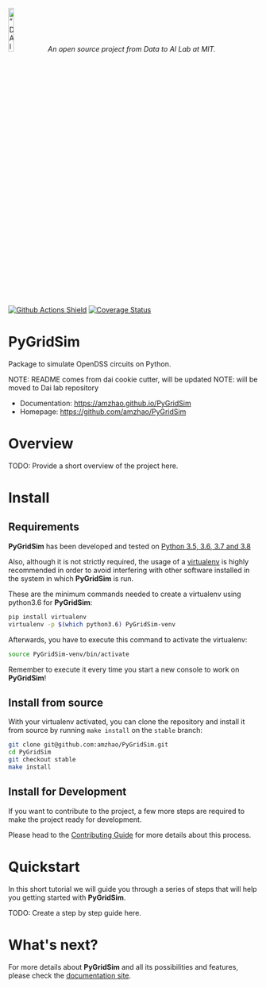 <p align="left">
<img width=15% src="https://dai.lids.mit.edu/wp-content/uploads/2018/06/Logo_DAI_highres.png" alt=“DAI-Lab” />
<i>An open source project from Data to AI Lab at MIT.</i>
</p>

<!-- Uncomment these lines after releasing the package to PyPI for version and downloads badges -->
<!--[![PyPI Shield](https://img.shields.io/pypi/v/pygridsim.svg)](https://pypi.python.org/pypi/pygridsim)-->
<!--[![Downloads](https://pepy.tech/badge/pygridsim)](https://pepy.tech/project/pygridsim)-->
[![Github Actions Shield](https://img.shields.io/github/workflow/status/amzhao/PyGridSim/Run%20Tests)](https://github.com/amzhao/PyGridSim/actions)
[![Coverage Status](https://codecov.io/gh/amzhao/PyGridSim/branch/master/graph/badge.svg)](https://codecov.io/gh/amzhao/PyGridSim)



# PyGridSim

Package to simulate OpenDSS circuits on Python.

NOTE: README comes from dai cookie cutter, will be updated
NOTE: will be moved to Dai lab repository

- Documentation: https://amzhao.github.io/PyGridSim
- Homepage: https://github.com/amzhao/PyGridSim

# Overview

TODO: Provide a short overview of the project here.

# Install

## Requirements

**PyGridSim** has been developed and tested on [Python 3.5, 3.6, 3.7 and 3.8](https://www.python.org/downloads/)

Also, although it is not strictly required, the usage of a [virtualenv](https://virtualenv.pypa.io/en/latest/)
is highly recommended in order to avoid interfering with other software installed in the system
in which **PyGridSim** is run.

These are the minimum commands needed to create a virtualenv using python3.6 for **PyGridSim**:

```bash
pip install virtualenv
virtualenv -p $(which python3.6) PyGridSim-venv
```

Afterwards, you have to execute this command to activate the virtualenv:

```bash
source PyGridSim-venv/bin/activate
```

Remember to execute it every time you start a new console to work on **PyGridSim**!

<!-- Uncomment this section after releasing the package to PyPI for installation instructions
## Install from PyPI

After creating the virtualenv and activating it, we recommend using
[pip](https://pip.pypa.io/en/stable/) in order to install **PyGridSim**:

```bash
pip install pygridsim
```

This will pull and install the latest stable release from [PyPI](https://pypi.org/).
-->

## Install from source

With your virtualenv activated, you can clone the repository and install it from
source by running `make install` on the `stable` branch:

```bash
git clone git@github.com:amzhao/PyGridSim.git
cd PyGridSim
git checkout stable
make install
```

## Install for Development

If you want to contribute to the project, a few more steps are required to make the project ready
for development.

Please head to the [Contributing Guide](https://amzhao.github.io/PyGridSim/contributing.html#get-started)
for more details about this process.

# Quickstart

In this short tutorial we will guide you through a series of steps that will help you
getting started with **PyGridSim**.

TODO: Create a step by step guide here.

# What's next?

For more details about **PyGridSim** and all its possibilities
and features, please check the [documentation site](
https://amzhao.github.io/PyGridSim/).
